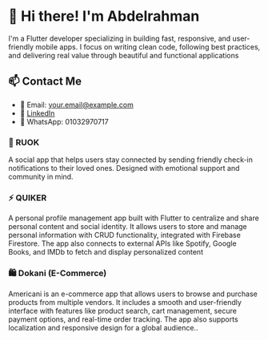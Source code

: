 # 👋 Hi there! I'm Abdelrahman

I'm a Flutter developer specializing in building fast, responsive, and user-friendly mobile apps. I focus on writing clean code, following best practices, and delivering real value through beautiful and functional applications

## 📫 Contact Me
- 📧 Email: your.email@example.com  
- 💼 [LinkedIn](https://linkedin.com/in/abdelrahman-temsah-8804292a3)  
- 📱 WhatsApp: 01032970717  

### 🤝 RUOK  
A social app that helps users stay connected by sending friendly check-in notifications to their loved ones. Designed with emotional support and community in mind.

### ⚡ QUIKER  
A personal profile management app built with Flutter to centralize and share personal content and social identity.
It allows users to store and manage personal information with CRUD functionality, integrated with Firebase Firestore. 
The app also connects to external APIs like Spotify, Google Books, and IMDb to fetch and display personalized content

### 🛍️ Dokani (E-Commerce)  
Americani is an e-commerce app that allows users to browse and purchase products from multiple vendors. It includes a smooth and user-friendly interface with features like product search, cart management, secure payment options, and real-time order tracking. The app also supports localization and responsive design for a global audience..



